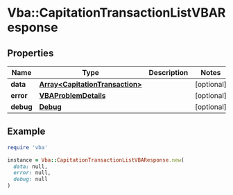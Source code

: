 # Vba::CapitationTransactionListVBAResponse

## Properties

| Name | Type | Description | Notes |
| ---- | ---- | ----------- | ----- |
| **data** | [**Array&lt;CapitationTransaction&gt;**](CapitationTransaction.md) |  | [optional] |
| **error** | [**VBAProblemDetails**](VBAProblemDetails.md) |  | [optional] |
| **debug** | [**Debug**](Debug.md) |  | [optional] |

## Example

```ruby
require 'vba'

instance = Vba::CapitationTransactionListVBAResponse.new(
  data: null,
  error: null,
  debug: null
)
```

